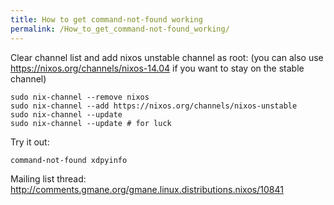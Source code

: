 ```yaml
---
title: How to get command-not-found working
permalink: /How_to_get_command-not-found_working/
---
```


Clear channel list and add nixos unstable channel as root: (you can also use <https://nixos.org/channels/nixos-14.04> if you want to stay on the stable channel)

    sudo nix-channel --remove nixos
    sudo nix-channel --add https://nixos.org/channels/nixos-unstable
    sudo nix-channel --update
    sudo nix-channel --update # for luck

Try it out:

    command-not-found xdpyinfo

Mailing list thread: <http://comments.gmane.org/gmane.linux.distributions.nixos/10841>